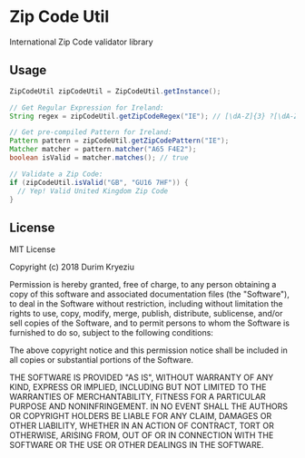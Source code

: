 # Zip Code Util

International Zip Code validator library

## Usage
```java
ZipCodeUtil zipCodeUtil = ZipCodeUtil.getInstance();

// Get Regular Expression for Ireland:
String regex = zipCodeUtil.getZipCodeRegex("IE"); // [\dA-Z]{3} ?[\dA-Z]{4}

// Get pre-compiled Pattern for Ireland:
Pattern pattern = zipCodeUtil.getZipCodePattern("IE");
Matcher matcher = pattern.matcher("A65 F4E2");
boolean isValid = matcher.matches(); // true

// Validate a Zip Code:
if (zipCodeUtil.isValid("GB", "GU16 7HF")) {
  // Yep! Valid United Kingdom Zip Code
}
```

## License
MIT License

Copyright (c) 2018 Durim Kryeziu

Permission is hereby granted, free of charge, to any person obtaining a copy
of this software and associated documentation files (the "Software"), to deal
in the Software without restriction, including without limitation the rights
to use, copy, modify, merge, publish, distribute, sublicense, and/or sell
copies of the Software, and to permit persons to whom the Software is
furnished to do so, subject to the following conditions:

The above copyright notice and this permission notice shall be included in all
copies or substantial portions of the Software.

THE SOFTWARE IS PROVIDED "AS IS", WITHOUT WARRANTY OF ANY KIND, EXPRESS OR
IMPLIED, INCLUDING BUT NOT LIMITED TO THE WARRANTIES OF MERCHANTABILITY,
FITNESS FOR A PARTICULAR PURPOSE AND NONINFRINGEMENT. IN NO EVENT SHALL THE
AUTHORS OR COPYRIGHT HOLDERS BE LIABLE FOR ANY CLAIM, DAMAGES OR OTHER
LIABILITY, WHETHER IN AN ACTION OF CONTRACT, TORT OR OTHERWISE, ARISING FROM,
OUT OF OR IN CONNECTION WITH THE SOFTWARE OR THE USE OR OTHER DEALINGS IN THE
SOFTWARE.
